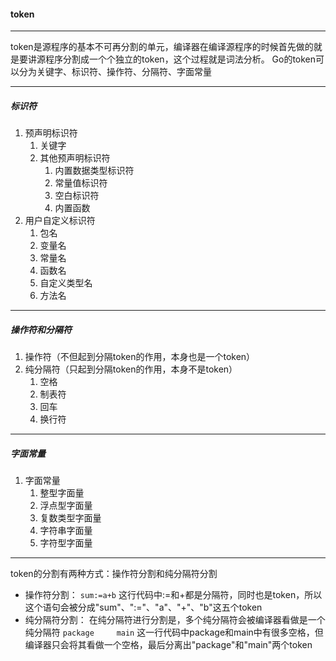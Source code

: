 ####  token
---
token是源程序的基本不可再分割的单元，编译器在编译源程序的时候首先做的就是要讲源程序分割成一个个独立的token，这个过程就是词法分析。
Go的token可以分为关键字、标识符、操作符、分隔符、字面常量

---
##### 标识符
1. 预声明标识符
	1. 关键字
	2. 其他预声明标识符
		1. 内置数据类型标识符
		2. 常量值标识符
		3. 空白标识符
		4. 内置函数
2. 用户自定义标识符
	1. 包名
	2. 变量名
	3. 常量名
	4. 函数名
	5. 自定义类型名
	6. 方法名

---
##### 操作符和分隔符
1. 操作符（不但起到分隔token的作用，本身也是一个token）
2. 纯分隔符（只起到分隔token的作用，本身不是token）
	1. 空格
	2. 制表符
	3. 回车
	4. 换行符

---
##### 字面常量
1. 字面常量
	1. 整型字面量
	2. 浮点型字面量
	3. 复数类型字面量
	4. 字符串字面量
	5. 字符型字面量

---
token的分割有两种方式：操作符分割和纯分隔符分割
- 操作符分割：
`sum:=a+b`
这行代码中:=和+都是分隔符，同时也是token，所以这个语句会被分成"sum"、":="、"a"、"+"、"b"这五个token
- 纯分隔符分割：
在纯分隔符进行分割是，多个纯分隔符会被编译器看做是一个纯分隔符
`package     main`
这一行代码中package和main中有很多空格，但编译器只会将其看做一个空格，最后分离出"package"和"main"两个token